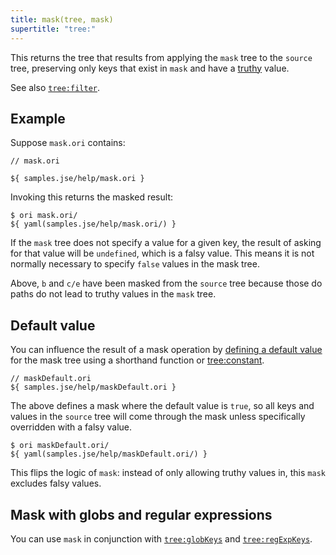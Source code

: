 ```yaml
---
title: mask(tree, mask)
supertitle: "tree:"
---
```


This returns the tree that results from applying the `mask` tree to the `source` tree, preserving only keys that exist in `mask` and have a [truthy](https://developer.mozilla.org/en-US/docs/Glossary/Truthy) value.

See also [`tree:filter`](filter.html).

## Example

Suppose `mask.ori` contains:

```ori
// mask.ori

${ samples.jse/help/mask.ori }
```

Invoking this returns the masked result:

```console
$ ori mask.ori/
${ yaml(samples.jse/help/mask.ori/) }
```

If the `mask` tree does not specify a value for a given key, the result of asking for that value will be `undefined`, which is a falsy value. This means it is not normally necessary to specify `false` values in the mask tree.

Above, `b` and `c/e` have been masked from the `source` tree because those do paths do not lead to truthy values in the `mask` tree.

## Default value

You can influence the result of a mask operation by [defining a default value](/language/idioms.html#define-a-default-value) for the mask tree using a shorthand function or [tree:constant](constant.html#set-a-default-value).

```ori
// maskDefault.ori
${ samples.jse/help/maskDefault.ori }
```

The above defines a mask where the default value is `true`, so all keys and values in the `source` tree will come through the mask unless specifically overridden with a falsy value.

```console
$ ori maskDefault.ori/
${ yaml(samples.jse/help/maskDefault.ori/) }
```

This flips the logic of `mask`: instead of only allowing truthy values in, this `mask` excludes falsy values.

## Mask with globs and regular expressions

You can use `mask` in conjunction with [`tree:globKeys`](globKeys.html) and [`tree:regExpKeys`](regExpKeys.html).
